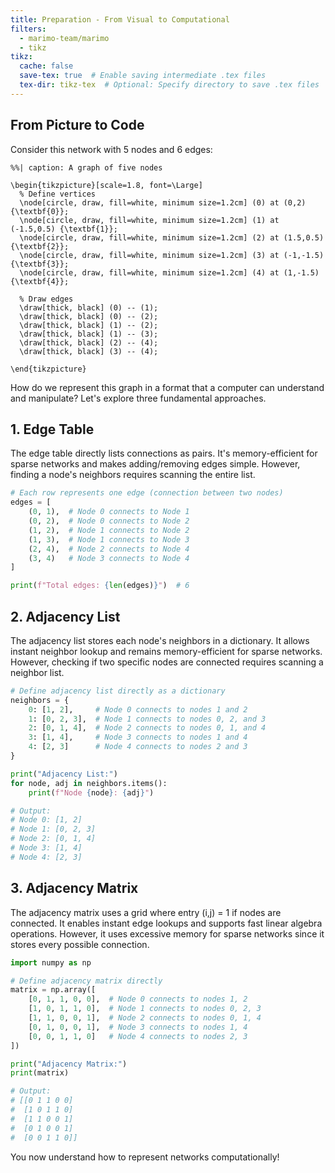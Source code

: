 ```yaml
---
title: Preparation - From Visual to Computational
filters:
  - marimo-team/marimo
  - tikz
tikz:
  cache: false
  save-tex: true  # Enable saving intermediate .tex files
  tex-dir: tikz-tex  # Optional: Specify directory to save .tex files
---
```


## From Picture to Code

Consider this network with 5 nodes and 6 edges:

```{.tikz}
%%| caption: A graph of five nodes

\begin{tikzpicture}[scale=1.8, font=\Large]
  % Define vertices
  \node[circle, draw, fill=white, minimum size=1.2cm] (0) at (0,2) {\textbf{0}};
  \node[circle, draw, fill=white, minimum size=1.2cm] (1) at (-1.5,0.5) {\textbf{1}};
  \node[circle, draw, fill=white, minimum size=1.2cm] (2) at (1.5,0.5) {\textbf{2}};
  \node[circle, draw, fill=white, minimum size=1.2cm] (3) at (-1,-1.5) {\textbf{3}};
  \node[circle, draw, fill=white, minimum size=1.2cm] (4) at (1,-1.5) {\textbf{4}};

  % Draw edges
  \draw[thick, black] (0) -- (1);
  \draw[thick, black] (0) -- (2);
  \draw[thick, black] (1) -- (2);
  \draw[thick, black] (1) -- (3);
  \draw[thick, black] (2) -- (4);
  \draw[thick, black] (3) -- (4);

\end{tikzpicture}
```

How do we represent this graph in a format that a computer can understand and manipulate? Let's explore three fundamental approaches.

## 1. Edge Table

The edge table directly lists connections as pairs. It's memory-efficient for sparse networks and makes adding/removing edges simple. However, finding a node's neighbors requires scanning the entire list.

```python
# Each row represents one edge (connection between two nodes)
edges = [
    (0, 1),  # Node 0 connects to Node 1
    (0, 2),  # Node 0 connects to Node 2  
    (1, 2),  # Node 1 connects to Node 2
    (1, 3),  # Node 1 connects to Node 3
    (2, 4),  # Node 2 connects to Node 4
    (3, 4)   # Node 3 connects to Node 4
]

print(f"Total edges: {len(edges)}")  # 6
```

## 2. Adjacency List

The adjacency list stores each node's neighbors in a dictionary. It allows instant neighbor lookup and remains memory-efficient for sparse networks. However, checking if two specific nodes are connected requires scanning a neighbor list.

```python
# Define adjacency list directly as a dictionary
neighbors = {
    0: [1, 2],     # Node 0 connects to nodes 1 and 2
    1: [0, 2, 3],  # Node 1 connects to nodes 0, 2, and 3
    2: [0, 1, 4],  # Node 2 connects to nodes 0, 1, and 4
    3: [1, 4],     # Node 3 connects to nodes 1 and 4
    4: [2, 3]      # Node 4 connects to nodes 2 and 3
}

print("Adjacency List:")
for node, adj in neighbors.items():
    print(f"Node {node}: {adj}")

# Output:
# Node 0: [1, 2]
# Node 1: [0, 2, 3] 
# Node 2: [0, 1, 4]
# Node 3: [1, 4]
# Node 4: [2, 3]
```

## 3. Adjacency Matrix

The adjacency matrix uses a grid where entry (i,j) = 1 if nodes are connected. It enables instant edge lookups and supports fast linear algebra operations. However, it uses excessive memory for sparse networks since it stores every possible connection.

```python
import numpy as np

# Define adjacency matrix directly
matrix = np.array([
    [0, 1, 1, 0, 0],  # Node 0 connects to nodes 1, 2
    [1, 0, 1, 1, 0],  # Node 1 connects to nodes 0, 2, 3
    [1, 1, 0, 0, 1],  # Node 2 connects to nodes 0, 1, 4
    [0, 1, 0, 0, 1],  # Node 3 connects to nodes 1, 4
    [0, 0, 1, 1, 0]   # Node 4 connects to nodes 2, 3
])

print("Adjacency Matrix:")
print(matrix)

# Output:
# [[0 1 1 0 0]
#  [1 0 1 1 0]
#  [1 1 0 0 1]
#  [0 1 0 0 1]
#  [0 0 1 1 0]]
```

You now understand how to represent networks computationally!